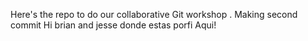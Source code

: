 Here's the repo to do our collaborative Git workshop .
Making second commit
Hi brian and jesse
donde estas porfi
Aqui!